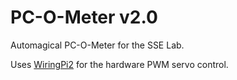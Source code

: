 # PC-O-Meter v2.0
Automagical PC-O-Meter for the SSE Lab.

Uses [WiringPi2](https://github.com/WiringPi/WiringPi2-Python) for the hardware PWM servo control.
